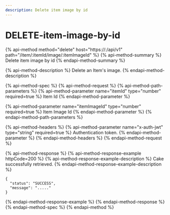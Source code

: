 ```yaml
---
description: Delete item image by id
---
```


# DELETE-item-image-by-id

{% api-method method="delete" host="https://<host>:<port>/api/v1" path="/item/:itemId/image/:itemImageId" %}
{% api-method-summary %}
Delete item image by id
{% endapi-method-summary %}

{% api-method-description %}
Delete an Item's image.
{% endapi-method-description %}

{% api-method-spec %}
{% api-method-request %}
{% api-method-path-parameters %}
{% api-method-parameter name="itemId" type="number" required=true %}
Item Id
{% endapi-method-parameter %}

{% api-method-parameter name="itemImageId" type="number" required=true %}
Item Image Id
{% endapi-method-parameter %}
{% endapi-method-path-parameters %}

{% api-method-headers %}
{% api-method-parameter name="x-auth-jwt" type="string" required=true %}
Authentication token.
{% endapi-method-parameter %}
{% endapi-method-headers %}
{% endapi-method-request %}

{% api-method-response %}
{% api-method-response-example httpCode=200 %}
{% api-method-response-example-description %}
Cake successfully retrieved.
{% endapi-method-response-example-description %}

```
{
  "status": "SUCCESS",
  "message": "....."
}
```
{% endapi-method-response-example %}
{% endapi-method-response %}
{% endapi-method-spec %}
{% endapi-method %}



